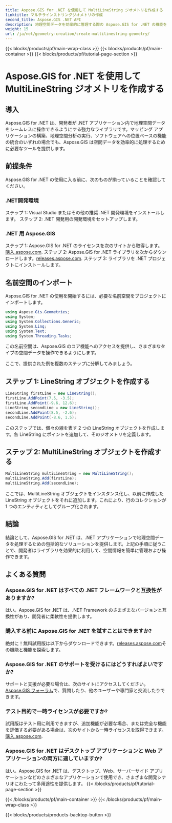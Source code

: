 ```yaml
---
title: Aspose.GIS for .NET を使用して MultiLineString ジオメトリを作成する
linktitle: マルチラインストリングジオメトリの作成
second_title: Aspose.GIS .NET API
description: 地理空間データを効率的に管理する際の Aspose.GIS for .NET の機能を試してください。今すぐダウンロードしてシームレスなエクスペリエンスを手に入れましょう。
weight: 15
url: /ja/net/geometry-creation/create-multilinestring-geometry/
---
```


{{< blocks/products/pf/main-wrap-class >}}
{{< blocks/products/pf/main-container >}}
{{< blocks/products/pf/tutorial-page-section >}}

# Aspose.GIS for .NET を使用して MultiLineString ジオメトリを作成する

## 導入
Aspose.GIS for .NET は、開発者が .NET アプリケーション内で地理空間データをシームレスに操作できるようにする強力なライブラリです。マッピング アプリケーションの構築、地理空間分析の実行、ソフトウェアへの位置ベースの機能の統合のいずれの場合でも、Aspose.GIS は空間データを効率的に処理するために必要なツールを提供します。
## 前提条件
Aspose.GIS for .NET の使用に入る前に、次のものが揃っていることを確認してください。
### .NET開発環境
ステップ 1: Visual Studio またはその他の推奨 .NET 開発環境をインストールします。
ステップ 2: .NET 開発用の開発環境をセットアップします。
### .NET 用 Aspose.GIS
ステップ 1: Aspose.GIS for .NET のライセンスを次のサイトから取得します。[購入.aspose.com](https://purchase.aspose.com/buy).
ステップ 2: Aspose.GIS for .NET ライブラリを次からダウンロードします。[releases.aspose.com](https://releases.aspose.com/gis/net/).
ステップ 3: ライブラリを .NET プロジェクトにインストールします。

## 名前空間のインポート
Aspose.GIS for .NET の使用を開始するには、必要な名前空間をプロジェクトにインポートします。

```csharp
using Aspose.Gis.Geometries;
using System;
using System.Collections.Generic;
using System.Linq;
using System.Text;
using System.Threading.Tasks;
```
この名前空間は、Aspose.GIS のコア機能へのアクセスを提供し、さまざまなタイプの空間データを操作できるようにします。

ここで、提供された例を複数のステップに分解してみましょう。
## ステップ 1: LineString オブジェクトを作成する
```csharp
LineString firstLine = new LineString();
firstLine.AddPoint(7.5, -3.5);
firstLine.AddPoint(-9.6, 12.6);
LineString secondLine = new LineString();
secondLine.AddPoint(8.5, -2.6);
secondLine.AddPoint(-8.6, 1.5);
```
このステップでは、個々の線を表す 2 つの LineString オブジェクトを作成します。各 LineString にポイントを追加して、そのジオメトリを定義します。
## ステップ 2: MultiLineString オブジェクトを作成する
```csharp
MultiLineString multiLineString = new MultiLineString();
multiLineString.Add(firstLine);
multiLineString.Add(secondLine);
```
ここでは、MultiLineString オブジェクトをインスタンス化し、以前に作成した LineString オブジェクトをそれに追加します。これにより、行のコレクションが 1 つのエンティティとしてグループ化されます。

## 結論
結論として、Aspose.GIS for .NET は、.NET アプリケーションで地理空間データを処理するための包括的なソリューションを提供します。上記の手順に従うことで、開発者はライブラリを効果的に利用して、空間情報を簡単に管理および操作できます。
## よくある質問
### Aspose.GIS for .NET はすべての .NET フレームワークと互換性がありますか?
はい。Aspose.GIS for .NET は、.NET Framework のさまざまなバージョンと互換性があり、開発者に柔軟性を提供します。
### 購入する前に Aspose.GIS for .NET を試すことはできますか?
絶対に！無料試用版は以下からダウンロードできます。[releases.aspose.com](https://releases.aspose.com/)その機能と機能を探索します。
### Aspose.GIS for .NET のサポートを受けるにはどうすればよいですか?
サポートと支援が必要な場合は、次のサイトにアクセスしてください。[Aspose.GIS フォーラム](https://forum.aspose.com/c/gis/33)で、質問したり、他のユーザーや専門家と交流したりできます。
### テスト目的で一時ライセンスが必要ですか?
試用版はテスト用に利用できますが、追加機能が必要な場合、または完全な機能を評価する必要がある場合は、次のサイトから一時ライセンスを取得できます。[購入.aspose.com](https://purchase.aspose.com/temporary-license/).
### Aspose.GIS for .NET はデスクトップ アプリケーションと Web アプリケーションの両方に適していますか?
はい。Aspose.GIS for .NET は、デスクトップ、Web、サーバーサイド アプリケーションなどのさまざまなアプリケーションで使用でき、さまざまな開発シナリオにわたって多用途性を提供します。
{{< /blocks/products/pf/tutorial-page-section >}}

{{< /blocks/products/pf/main-container >}}
{{< /blocks/products/pf/main-wrap-class >}}

{{< blocks/products/products-backtop-button >}}
